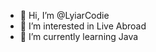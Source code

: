 - 👋 Hi, I’m @LyiarCodie
- 👀 I’m interested in Live Abroad
- 🌱 I’m currently learning Java

<!---
LyiarCodie/LyiarCodie is a ✨ special ✨ repository because its `README.md` (this file) appears on your GitHub profile.
You can click the Preview link to take a look at your changes.
--->
